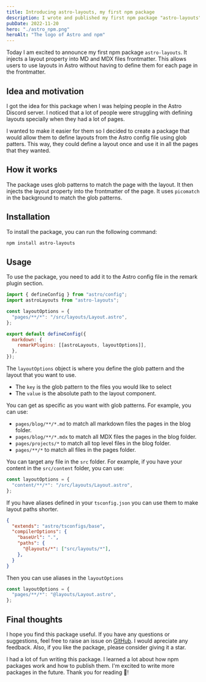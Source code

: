 ```yaml
---
title: Introducing astro-layouts, my first npm package
description: I wrote and published my first npm package "astro-layouts". Here some details about how I got the idea and how it works
pubDate: 2022-11-20
hero: "./astro_npm.png"
heroAlt: "The logo of Astro and npm"
---
```


Today I am excited to announce my first npm package `astro-layouts`. It injects a layout property into MD and MDX files frontmatter. This allows users to use layouts in Astro without having to define them for each page in the frontmatter.

## Idea and motivation

I got the idea for this package when I was helping people in the Astro Discord server. I noticed that a lot of people were struggling with defining layouts specially when they had a lot of pages. 

I wanted to make it easier for them so I decided to create a package that would allow them to define layouts from the Astro config file using glob patters. This way, they could define a layout once and use it in all the pages that they wanted.

## How it works

The package uses glob patterns to match the page with the layout. It then injects the layout property into the frontmatter of the page. It uses `picomatch` in the background to match the glob patterns.

## Installation

To install the package, you can run the following command:

```bash
npm install astro-layouts
```

## Usage

To use the package, you need to add it to the Astro config file in the remark plugin section. 

```js title="astro.config.mjs"
import { defineConfig } from "astro/config";
import astroLayouts from "astro-layouts";

const layoutOptions = {
  "pages/**/*": "/src/layouts/Layout.astro",
};

export default defineConfig({
  markdown: {
    remarkPlugins: [[astroLayouts, layoutOptions]],
  },
});
```

The `layoutOptions` object is where you define the glob pattern and the layout that you want to use. 

- The `key` is the glob pattern to the files you would like to select 
- The `value` is the absolute path to the layout component.

You can get as specific as you want with glob patterns. For example, you can use:

- `pages/blog/**/*.md` to match all markdown files the pages in the blog folder.
- `pages/blog/**/*.mdx` to match all MDX files the pages in the blog folder.
- `pages/projects/*` to match all top level files in the blog folder.
- `pages/**/*` to match all files in the pages folder.

You can target any file in the `src` folder. For example, if you have your content in the `src/content` folder, you can use:

```js
const layoutOptions = {
  "content/**/*": "/src/layouts/Layout.astro",
};
```

If you have aliases defined in your `tsconfig.json` you can use them to make layout paths shorter.

```json title="tsconfig.json"
{
  "extends": "astro/tsconfigs/base",
  "compilerOptions": {
    "baseUrl": ".",
    "paths": {
      "@layouts/*": ["src/layouts/*"],
    },
  }
}

```

Then you can use aliases in the `layoutOptions`

```js
const layoutOptions = {
  "pages/**/*": "@layouts/Layout.astro",
};
```

## Final thoughts

I hope you find this package useful. If you have any questions or suggestions, feel free to raise an issue on [GitHub](https://github.com/kevinzunigacuellar/astro-layouts). I would apreciate any feedback. Also, if you like the package, please consider giving it a star. 

I had a lot of fun writing this package. I learned a lot about how npm packages work and how to publish them. I'm excited to write more packages in the future. Thank you for reading 🥰!